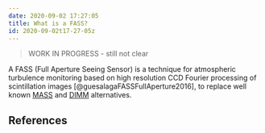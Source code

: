 ```yaml
---
date: 2020-09-02 17:27:05
title: What is a FASS? 
id: 2020-09-02t17-27-05z
---
```


> WORK IN PROGRESS - still not clear

A FASS (Full Aperture Seeing Sensor) is a technique for atmospheric turbulence
monitoring based on high resolution CCD Fourier processing of scintillation
images [@guesalagaFASSFullAperture2016], to replace well known
[MASS](./2020-09-03t16-29-07z.md) and [DIMM](./2020-09-02t17-19-14z.md)
alternatives. 

## References
